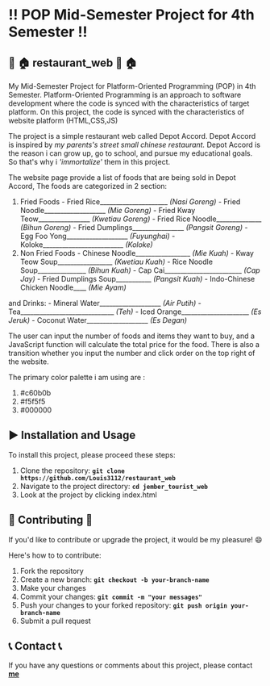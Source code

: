 # :bangbang: **POP Mid-Semester Project for 4th Semester**  :bangbang:

## :ramen: :house: **restaurant_web** :ramen: :house:
My Mid-Semester Project for Platform-Oriented Programming (POP) in 4th Semester.
Platform-Oriented Programming is an approach to software development where the code is synced with the characteristics of target platform.
On this project, the code is synced with the characteristics of website platform (HTML,CSS,JS)

The project is a simple restaurant web called Depot Accord. Depot Accord is inspired by *my parents's street small chinese restaurant.* 
Depot Accord is the reason i can grow up, go to school, and pursue my educational goals. So that's why i *'immortalize'* them in this project.

The website page provide a list of foods that are being sold in Depot Accord,
The foods are categorized in 2 section:
  1. Fried Foods
    - Fried Rice_____________________ *(Nasi Goreng)*
    - Fried Noodle___________________ *(Mie Goreng)*
    - Fried Kway Teow________________ *(Kwetiau Goreng)*
    - Fried Rice Noodle______________ *(Bihun Goreng)*
    - Fried Dumplings________________ *(Pangsit Goreng)*
    - Egg Foo Yong___________________ *(Fuyunghai)*
    - Koloke_________________________ *(Koloke)*
  2. Non Fried Foods
    - Chinese Noodle_________________ *(Mie Kuah)*
    - Kway Teow Soup_________________ *(Kwetiau Kuah)*
    - Rice Noodle Soup_______________ *(Bihun Kuah)*
    - Cap Cai________________________ *(Cap Jay)*
    - Fried Dumplings Soup___________ *(Pangsit Kuah)*
    - Indo-Chinese Chicken Noodle____ *(Mie Ayam)*

and Drinks:
    - Mineral Water___________________ *(Air Putih)*
    - Tea_____________________________ *(Teh)*
    - Iced Orange_____________________ *(Es Jeruk)*
    - Coconut Water___________________ *(Es Degan)*

The user can input the number of foods and items they want to buy, and a JavaScript function will calculate the total price for the food.
There is also a transition whether you input the number and click order on the top right of the website.

The primary color palette i am using are :
1. #c60b0b
2. #f5f5f5
3. #000000

## :arrow_forward: **Installation and Usage** 
To install this project, please proceed these steps:
1. Clone the repository: **`git clone https://github.com/Louis3112/restaurant_web`**
2. Navigate to the project directory: **`cd jember_tourist_web`**
3. Look at the project by clicking index.html

## 	:bust_in_silhouette: **Contributing** :bust_in_silhouette:
If you'd like to contribute or upgrade the project, it would be my pleasure! :smile: 

Here's how to to contribute:
1. Fork the repository
2. Create a new branch: **`git checkout -b your-branch-name`**
3. Make your changes
4. Commit your changes: **`git commit -m "your messages"`** 
5. Push your changes to your forked repository: **`git push origin your-branch-name`**
6. Submit a pull request

## :telephone_receiver: **Contact** :telephone_receiver:

If you have any questions or comments about this project, please contact **[me](corneliuslouis3112@gmail.com)**
